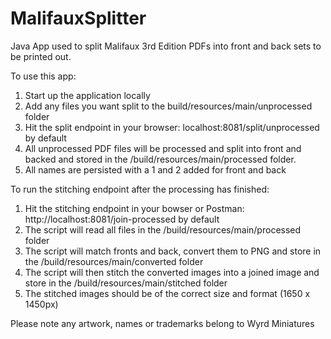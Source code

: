 # MalifauxSplitter

Java App used to split Malifaux 3rd Edition PDFs into front and back sets to be printed out.

To use this app:
1. Start up the application locally
2. Add any files you want split to the build/resources/main/unprocessed folder
3. Hit the split endpoint in your browser: localhost:8081/split/unprocessed by default
4. All unprocessed PDF files will be processed and split into front and backed and stored in the /build/resources/main/processed folder.
5. All names are persisted with a 1 and 2 added for front and back

To run the stitching endpoint after the processing has finished:
1. Hit the stitching endpoint in your bowser or Postman: http://localhost:8081/join-processed by default
2. The script will read all files in the /build/resources/main/processed folder
3. The script will match fronts and back, convert them to PNG and store in the /build/resources/main/converted folder
4. The script will then stitch the converted images into a joined image and store in the /build/resources/main/stitched folder
5. The stitched images should be of the correct size and format (1650 x 1450px)

Please note any artwork, names or trademarks belong to Wyrd Miniatures
